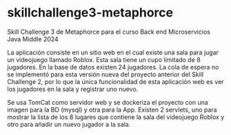 # skillchallenge3-metaphorce
Skill Challenge 3 de Metaphorce para el curso Back end Microservicios Java Middle 2024

La aplicación consiste en un sitio web en el cual existe una sala para jugar un videojuego llamado Roblox. Esta sala tiene un cupo limitado de 8 jugadores.
En la base de datos existen 24 jugadores. 
La cola de espera no se implementó para esta versión nueva del proyecto anterior del Skill Challenge 2, por lo que la única funcionalidad de esta aplicación web es ver los jugadores en la sala y registrar uno nuevo.

Se usa TomCat como servidor web y se dockeriza el proyecto con una imagen para la BD (mysql) y otra para la App.
Existen 2 servlets, uno para mostrar la lista de los 8 lugares que contiene la sala del videojuego Roblox y otro para añadir un nuevo jugador a la sala.
